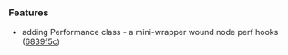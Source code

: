 
### Features

* adding Performance class - a mini-wrapper wound node perf hooks ([6839f5c](https://github.com/aversini/teeny-js-utilities/commit/6839f5cb1605f81413638e5044eee4394659fece))

